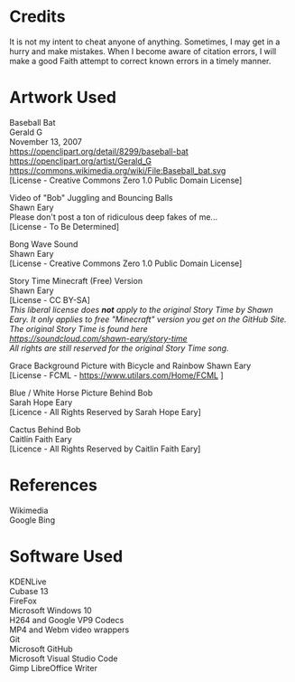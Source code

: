 # Credits
It is not my intent to cheat anyone of anything. Sometimes, I may get in a hurry and make mistakes. When I become aware of citation errors, I will make a good Faith attempt to correct known errors in a timely manner.

# Artwork Used
Baseball Bat  
Gerald G  
November 13, 2007  
https://openclipart.org/detail/8299/baseball-bat   
https://openclipart.org/artist/Gerald_G  
https://commons.wikimedia.org/wiki/File:Baseball_bat.svg  
[License - Creative Commons Zero 1.0 Public Domain License]

Video of "Bob" Juggling and Bouncing Balls  
Shawn Eary  
Please don't post a ton of ridiculous deep fakes of me...  
[License - To Be Determined] 

Bong Wave Sound  
Shawn Eary  
[License - Creative Commons Zero 1.0 Public Domain License]

Story Time Minecraft (Free) Version  
Shawn Eary  
[License - CC BY-SA]  
*This liberal license does **not** apply to the original Story Time by Shawn Eary. It only applies to free "Minecraft" version you get on the GitHub Site. The original Story Time is found here  
https://soundcloud.com/shawn-eary/story-time     
All rights are still reserved for the original Story Time song.*

Grace Background Picture with Bicycle and Rainbow
Shawn Eary  
[License - FCML - https://www.utilars.com/Home/FCML ]

Blue / White Horse Picture Behind Bob  
Sarah Hope Eary  
[Licence - All Rights Reserved by Sarah Hope Eary]  

Cactus Behind Bob  
Caitlin Faith Eary  
[Licence - All Rights Reserved by Caitlin Faith Eary]  

# References 
Wikimedia  
Google Bing

# Software Used
KDENLive  
Cubase 13  
FireFox  
Microsoft Windows 10  
H264 and Google VP9 Codecs  
MP4 and Webm video wrappers  
Git  
Microsoft GitHub  
Microsoft Visual Studio Code  
Gimp
LibreOffice Writer